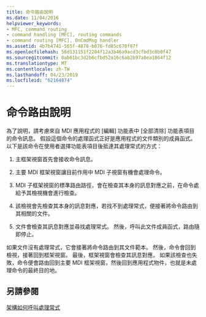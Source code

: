 ```yaml
---
title: 命令路由說明
ms.date: 11/04/2016
helpviewer_keywords:
- MFC, command routing
- command handling [MFC], routing commands
- command routing [MFC], OnCmdMsg handler
ms.assetid: 4b7b4741-565f-4878-b076-fd85c670f87f
ms.openlocfilehash: 56d131151f2284f12a3b46a9acd3cfbd3c8b0f47
ms.sourcegitcommit: 0ab61bc3d2b6cfbd52a16c6ab2b97a8ea1864f12
ms.translationtype: MT
ms.contentlocale: zh-TW
ms.lasthandoff: 04/23/2019
ms.locfileid: "62164874"
---
```

# <a name="command-routing-illustration"></a>命令路由說明

為了說明，請考慮來自 MDI 應用程式的 [編輯] 功能表中 [全部清除] 功能表項目的命令訊息。 假設這個命令的處理函式正好是應用程式的文件類別的成員函式。 以下是該命令在使用者選擇功能表項目後抵達其處理常式的方式：

1. 主框架視窗首先會接收命令訊息。

1. 主要 MDI 框架視窗讓目前作用中 MDI 子視窗有機會處理命令。

1. MDI 子框架視窗的標準路由路徑，會在檢查其本身的訊息對應之前，在命令處給予其檢視機會進行檢查。

1. 該檢視會先檢查其本身的訊息對應，若找不到處理常式，便接著將命令路由到其相關的文件。

1. 文件會檢查其訊息對應並尋找處理常式。 然後，呼叫此文件成員函式，路由隨即停止。

如果文件沒有處理常式，它會接著將命令路由到其文件範本。 然後，命令會回到檢視，接著回到框架視窗。 最後，框架視窗會檢查其訊息對應。 如果該檢查也失敗，命令便會路由回到主要 MDI 框架視窗，然後回到應用程式物件，也就是未處理命令的最終目的地。

## <a name="see-also"></a>另請參閱

[架構如何呼叫處理常式](../mfc/how-the-framework-calls-a-handler.md)
